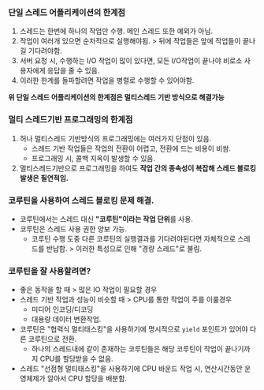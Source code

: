 ### 단일 스레드 어플리케이션의 한계점

1. 스레드는 한번에 하나의 작업만 수행. 메인 스레드 또한 예외가 아님.
2. 작업이 여러개 있으면 순차적으로 실행해야됨. > 뒤에 작업들은 앞에 작업들이 끝나길 기다려야함.
3. 서버 요청 시, 수행하는 I/O 작업이 많이 있다면, 모든 I/O작업이 끝나야 비로소 사용자에게 응답을 줄 수 있음.
4. 이러한 한계를 돌파할려면 작업을 병렬로 수행할 수 있어야함.

**위 단일 스레드 어플리케이션의 한계점은 멀티스레드 기반 방식으로 해결가능**

### 멀티 스레드기반 프로그래밍의 한계점
1. 허나 멀티스레드 기반방식의 프로그래밍에는 여러가지 단점이 있음.
   - 스레드 기반 작업들은 작업의 전환이 어렵고, 전환에 드는 비용이 비쌈. 
   - 프로그래밍 시, 콜백 지옥이 발생할 수 있음.
2. 멀티스레드기반으로 프로그래밍을 하여도 **작업 간의 종속성이 복잡해 스레드 블로킹 발생은 필연적임.**

### 코루틴을 사용하여 스레드 블로킹 문제 해결.
- 코루틴에서는 스레드 대신 **"코루틴"이라는 작업 단위**를 사용.
- 코루틴은 스레드 사용 권한 양보 가능.
  - 코루틴 수행 도중 다른 코루틴의 실행결과를 기다려야된다면 자체적으로 스레드를 반납함. > 이러한 특성으로 인해 "경량 스레드"로 불림.

### 코루틴을 잘 사용할려면?
- 좋은 동작을 할 때 > 많은 IO 작업이 필요할 경우
- 스레드 기반 작업과 성능이 비슷할 때 > CPU를 통한 작업이 주를 이룰경우
  - 미디어 인코딩/디코딩
  - 대용량 데이터 변환작업.
- 코루틴은 "협력식 멀티태스킹"을 사용하기에 명시적으로 `yield` 포인트가 있어야 다른 코루틴으로 전환.
  - 하나의 스레드내에 같이 존재하는 코루틴들은 해당 코루틴이 작업이 끝나기까지 CPU를 할당받을 수 없음.
- 스레드 "선점형 멀티태스킹"을 사용하기에 CPU 바운드 작업 시, 연산시간동안 운영체제가 알아서 CPU 할당을 배분함. 
